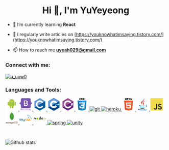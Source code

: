 <!--
![header](https://capsule-render.vercel.app/api?type=waving&color=000000&height=300&section=header&text=Yu%20Yeyeong&fontSize=70&fontColor=d6ace6)

**uyeah0/uyeah0** is a ✨ _special_ ✨ repository because its `README.md` (this file) appears on your GitHub profile.

Here are some ideas to get you started:

- 🔭 I’m currently working on ...
- 🌱 I’m currently learning ...
- 👯 I’m looking to collaborate on ...
- 🤔 I’m looking for help with ...
- 💬 Ask me about ...
- 📫 How to reach me: ...
- 😄 Pronouns: ...
- ⚡ Fun fact: ...
-->

<!--
### Hi there 👋, my name is YuYeyeong

I want to be a Back-End developer.

- 🌱 I’m currently learning Spring Framework 
- 📫 How to reach me: s2031@e-mirim.hs.kr 

<a href="https://github.com/uyeah0" target = "_blank"><image src="https://img.shields.io/badge/Github-2a2a2a?style=flat-square&logo=github&IogoColor=white"/></a> <a href="https://www.instagram.com/u_uow0/" target="_blank"><img src="https://img.shields.io/badge/Instagram-a3669b?style=flat-square&logo=Instagram&logoColor=white"/></a>

✏Stack
<br>
<img src="https://img.shields.io/badge/Java-007396?style=flat-square&logo=java&logoColor=white"/></a> <img src="https://img.shields.io/badge/Spring-4479A1?style=flat-square&logo=Spring&logoColor=white"/></a>  <img src="https://img.shields.io/badge/C-A8B9CC?style=flat-square&logo=C&logoColor=white"/></a> <img src="https://img.shields.io/badge/c++-00599C?style=flat-square&logo=c%2B%2B&logoColor=white"/></a> <img src="https://img.shields.io/badge/JavaScript-F7DF1E?style=flat-square&logo=JavaScript&logoColor=white"/></a> <img src="https://img.shields.io/badge/JSP-777BB4?style=flat-square&logo=Java&logoColor=white"/></a> <img src="https://img.shields.io/badge/MySQL-4479A1?style=flat-square&logo=MySQL&logoColor=white"/></a> <img src="https://img.shields.io/badge/Android-3DDC84?style=flat-square&logo=Android&logoColor=white"/></a> <img src="https://img.shields.io/badge/HTML5-E34F26?style=flat-square&logo=HTML&logoColor=white"/></a> <img src="https://img.shields.io/badge/CSS-1572B6?style=flat-square&logo=CSS3&logoColor=white"/></a> 


<h3 align="center">A passionate frontend developer from India</h3>

- 🔭 I’m currently working on **Spring frame work**-->

<h1 align="center">Hi 👋, I'm YuYeyeong</h1>

- 🌱 I’m currently learning **React**

- 📝 I regularly write articles on [https://youknowhatimsaying.tistory.com/](https://youknowhatimsaying.tistory.com/)

- 📫 How to reach me **uyeah029@gmail.com**

<h3 align="left">Connect with me:</h3>
<p align="left">
<a href="https://instagram.com/u_uow0" target="blank"><img align="center" src="https://raw.githubusercontent.com/rahuldkjain/github-profile-readme-generator/master/src/images/icons/Social/instagram.svg" alt="u_uow0" height="30" width="40" /></a>
</p>

<h3 align="left">Languages and Tools:</h3>
<p align="left"> <a href="https://developer.android.com" target="_blank" rel="noreferrer"> <img src="https://raw.githubusercontent.com/devicons/devicon/master/icons/android/android-original-wordmark.svg" alt="android" width="40" height="40"/> </a> <a href="https://getbootstrap.com" target="_blank" rel="noreferrer"> <img src="https://raw.githubusercontent.com/devicons/devicon/master/icons/bootstrap/bootstrap-plain-wordmark.svg" alt="bootstrap" width="40" height="40"/> </a> <a href="https://www.cprogramming.com/" target="_blank" rel="noreferrer"> <img src="https://raw.githubusercontent.com/devicons/devicon/master/icons/c/c-original.svg" alt="c" width="40" height="40"/> </a> <a href="https://www.w3schools.com/cpp/" target="_blank" rel="noreferrer"> <img src="https://raw.githubusercontent.com/devicons/devicon/master/icons/cplusplus/cplusplus-original.svg" alt="cplusplus" width="40" height="40"/> </a> <a href="https://www.w3schools.com/cs/" target="_blank" rel="noreferrer"> <img src="https://raw.githubusercontent.com/devicons/devicon/master/icons/csharp/csharp-original.svg" alt="csharp" width="40" height="40"/> </a> <a href="https://www.w3schools.com/css/" target="_blank" rel="noreferrer"> <img src="https://raw.githubusercontent.com/devicons/devicon/master/icons/css3/css3-original-wordmark.svg" alt="css3" width="40" height="40"/> </a> <a href="https://git-scm.com/" target="_blank" rel="noreferrer"> <img src="https://www.vectorlogo.zone/logos/git-scm/git-scm-icon.svg" alt="git" width="40" height="40"/> </a> <a href="https://heroku.com" target="_blank" rel="noreferrer"> <img src="https://www.vectorlogo.zone/logos/heroku/heroku-icon.svg" alt="heroku" width="40" height="40"/> </a> <a href="https://www.w3.org/html/" target="_blank" rel="noreferrer"> <img src="https://raw.githubusercontent.com/devicons/devicon/master/icons/html5/html5-original-wordmark.svg" alt="html5" width="40" height="40"/> </a> <a href="https://www.java.com" target="_blank" rel="noreferrer"> <img src="https://raw.githubusercontent.com/devicons/devicon/master/icons/java/java-original.svg" alt="java" width="40" height="40"/> </a> <a href="https://developer.mozilla.org/en-US/docs/Web/JavaScript" target="_blank" rel="noreferrer"> <img src="https://raw.githubusercontent.com/devicons/devicon/master/icons/javascript/javascript-original.svg" alt="javascript" width="40" height="40"/> </a> <a href="https://www.mongodb.com/" target="_blank" rel="noreferrer"> <img src="https://raw.githubusercontent.com/devicons/devicon/master/icons/mongodb/mongodb-original-wordmark.svg" alt="mongodb" width="40" height="40"/> </a> <a href="https://www.mysql.com/" target="_blank" rel="noreferrer"> <img src="https://raw.githubusercontent.com/devicons/devicon/master/icons/mysql/mysql-original-wordmark.svg" alt="mysql" width="40" height="40"/> </a> <a href="https://nodejs.org" target="_blank" rel="noreferrer"> <img src="https://raw.githubusercontent.com/devicons/devicon/master/icons/nodejs/nodejs-original-wordmark.svg" alt="nodejs" width="40" height="40"/> </a> <a href="https://spring.io/" target="_blank" rel="noreferrer"> <img src="https://www.vectorlogo.zone/logos/springio/springio-icon.svg" alt="spring" width="40" height="40"/> </a> <a href="https://unity.com/" target="_blank" rel="noreferrer"> <img src="https://www.vectorlogo.zone/logos/unity3d/unity3d-icon.svg" alt="unity" width="40" height="40"/> </a> </p>

</br>

![Github stats](https://github-readme-stats.vercel.app/api?username=uyeah0&show_icons=true)






